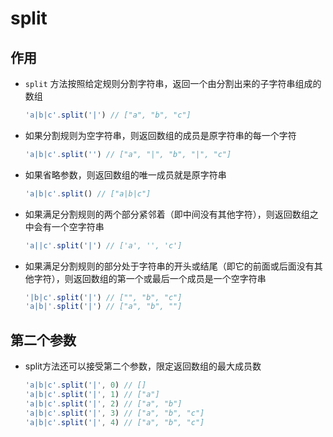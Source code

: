 # split

## 作用

- `split`  方法按照给定规则分割字符串，返回一个由分割出来的子字符串组成的数组

    ```js
    'a|b|c'.split('|') // ["a", "b", "c"]
    ```

- 如果分割规则为空字符串，则返回数组的成员是原字符串的每一个字符

    ```js
    'a|b|c'.split('') // ["a", "|", "b", "|", "c"]
    ```

- 如果省略参数，则返回数组的唯一成员就是原字符串

    ```js
    'a|b|c'.split() // ["a|b|c"]
    ```

- 如果满足分割规则的两个部分紧邻着（即中间没有其他字符），则返回数组之中会有一个空字符串

    ```js
    'a||c'.split('|') // ['a', '', 'c']
    ```

- 如果满足分割规则的部分处于字符串的开头或结尾（即它的前面或后面没有其他字符），则返回数组的第一个或最后一个成员是一个空字符串

    ```js
    '|b|c'.split('|') // ["", "b", "c"]
    'a|b|'.split('|') // ["a", "b", ""]
    ```

## 第二个参数

- split方法还可以接受第二个参数，限定返回数组的最大成员数

    ```js
    'a|b|c'.split('|', 0) // []
    'a|b|c'.split('|', 1) // ["a"]
    'a|b|c'.split('|', 2) // ["a", "b"]
    'a|b|c'.split('|', 3) // ["a", "b", "c"]
    'a|b|c'.split('|', 4) // ["a", "b", "c"]
    ```
